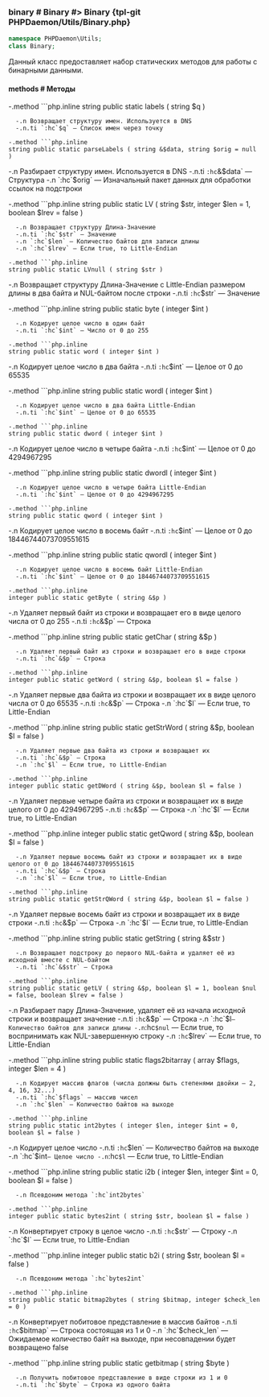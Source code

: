### binary # Binary #> Binary {tpl-git PHPDaemon/Utils/Binary.php}

```php
namespace PHPDaemon\Utils;
class Binary;
```

Данный класс предоставляет набор статических методов для работы с бинарными данными.

#### methods # Методы

 -.method ```php.inline
 string public static labels ( string $q )
 ```
   -.n Возвращает структуру имен. Используется в DNS
   -.n.ti `:hc`$q` — Список имен через точку

 -.method ```php.inline
 string public static parseLabels ( string &$data, string $orig = null )
 ```
   -.n Разбирает структуру имен. Используется в DNS
   -.n.ti `:hc`&$data` — Структура
   -.n `:hc`$orig` — Изначальный пакет данных для обработки ссылок на подстроки

 -.method ```php.inline
 string public static LV ( string $str, integer $len = 1, boolean $lrev = false )
 ```
   -.n Возвращает структуру Длина-Значение
   -.n.ti `:hc`$str` — Значение
   -.n `:hc`$len` — Количество байтов для записи длины
   -.n `:hc`$lrev` — Если true, то Little-Endian

 -.method ```php.inline
 string public static LVnull ( string $str )
 ```
   -.n Возвращает структуру Длина-Значение с Little-Endian размером длины в два байта и NUL-байтом после строки
   -.n.ti `:hc`$str` — Значение

 -.method ```php.inline
 string public static byte ( integer $int )
 ```
   -.n Кодирует целое число в один байт
   -.n.ti `:hc`$int` — Число от 0 до 255

 -.method ```php.inline
 string public static word ( integer $int )
 ```
   -.n Кодирует целое число в два байта
   -.n.ti `:hc`$int` — Целое от 0 до 65535

 -.method ```php.inline
 string public static wordl ( integer $int )
 ```
   -.n Кодирует целое число в два байта Little-Endian
   -.n.ti `:hc`$int` — Целое от 0 до 65535

 -.method ```php.inline
 string public static dword ( integer $int )
 ```
   -.n Кодирует целое число в четыре байта
   -.n.ti `:hc`$int` — Целое от 0 до 4294967295

 -.method ```php.inline
 string public static dwordl ( integer $int )
 ```
   -.n Кодирует целое число в четыре байта Little-Endian
   -.n.ti `:hc`$int` — Целое от 0 до 4294967295

 -.method ```php.inline
 string public static qword ( integer $int )
 ```
   -.n Кодирует целое число в восемь байт
   -.n.ti `:hc`$int` — Целое от 0 до 18446744073709551615

 -.method ```php.inline
 string public static qwordl ( integer $int )
 ```
   -.n Кодирует целое число в восемь байт Little-Endian
   -.n.ti `:hc`$int` — Целое от 0 до 18446744073709551615

 -.method ```php.inline
 integer public static getByte ( string &$p )
 ```
   -.n Удаляет первый байт из строки и возвращает его в виде целого числа от 0 до 255
   -.n.ti `:hc`&$p` — Строка

 -.method ```php.inline
 string public static getChar ( string &$p )
 ```
   -.n Удаляет первый байт из строки и возвращает его в виде строки
   -.n.ti `:hc`&$p` — Строка

 -.method ```php.inline
 integer public static getWord ( string &$p, boolean $l = false )
 ```
   -.n Удаляет первые два байта из строки и возвращает их в виде целого числа от 0 до 65535
   -.n.ti `:hc`&$p` — Строка
   -.n `:hc`$l` — Если true, то Little-Endian

 -.method ```php.inline
 string public static getStrWord ( string &$p, boolean $l = false )
 ```
   -.n Удаляет первые два байта из строки и возвращает их
   -.n.ti `:hc`&$p` — Строка
   -.n `:hc`$l` — Если true, то Little-Endian

 -.method ```php.inline
 integer public static getDWord ( string &$p, boolean $l = false )
 ```
   -.n Удаляет первые четыре байта из строки и возвращает их в виде целого от 0 до 4294967295
   -.n.ti `:hc`&$p` — Строка
   -.n `:hc`$l` — Если true, то Little-Endian

 -.method ```php.inline
 integer public static getQword ( string &$p, boolean $l = false )
 ```
   -.n Удаляет первые восемь байт из строки и возвращает их в виде целого от 0 до 18446744073709551615
   -.n.ti `:hc`&$p` — Строка
   -.n `:hc`$l` — Если true, то Little-Endian

 -.method ```php.inline
 string public static getStrQWord ( string &$p, boolean $l = false )
 ```
   -.n Удаляет первые восемь байт из строки и возвращает их в виде строки
   -.n.ti `:hc`&$p` — Строка
   -.n `:hc`$l` — Если true, то Little-Endian

 -.method ```php.inline
 string public static getString ( string &$str )
 ```
   -.n Возвращает подстроку до первого NUL-байта и удаляет её из исходной вместе с NUL-байтом
   -.n.ti `:hc`&$str` — Строка

 -.method ```php.inline
 string public static getLV ( string &$p, boolean $l = 1, boolean $nul = false, boolean $lrev = false )
 ```
   -.n Разбирает пару Длина-Значение, удаляет её из начала исходной строки и возвращает значение
   -.n.ti `:hc`&$p` — Строка
   -.n `:hc`$l` — Количество байтов для записи длины
   -.n `:hc`$nul` — Если true, то воспринимать как NUL-завершенную строку
   -.n `:hc`$lrev` — Если true, то Little-Endian

 -.method ```php.inline
 string public static flags2bitarray ( array $flags, integer $len = 4 )
 ```
   -.n Кодирует массив флагов (числа должны быть степенями двойки – 2, 4, 16, 32...)
   -.n.ti `:hc`$flags` — массив чисел
   -.n `:hc`$len` — Количество байтов на выходе

 -.method ```php.inline
 string public static int2bytes ( integer $len, integer $int = 0, boolean $l = false )
 ```
   -.n Кодирует целое число
   -.n.ti `:hc`$len` — Количество байтов на выходе
   -.n `:hc`$int` — Целое число
   -.n `:hc`$l` — Если true, то Little-Endian

 -.method ```php.inline
 string public static i2b ( integer $len, integer $int = 0, boolean $l = false )
 ```
   -.n Псевдоним метода `:hc`int2bytes`

 -.method ```php.inline
 integer public static bytes2int ( string $str, boolean $l = false )
 ```
   -.n Конвертирует строку в целое число
   -.n.ti `:hc`$str` — Строку
   -.n `:hc`$l` — Если true, то Little-Endian

 -.method ```php.inline
 integer public static b2i ( string $str, boolean $l = false )
 ```
   -.n Псевдоним метода `:hc`bytes2int`

 -.method ```php.inline
 string public static bitmap2bytes ( string $bitmap, integer $check_len = 0 )
 ```
   -.n Конвертирует побитовое представление в массив байтов
   -.n.ti `:hc`$bitmap` — Строка состоящая из 1 и 0 
   -.n `:hc`$check_len` — Ожидаемое количество байт на выходе, при несовпадении будет возвращено false

 -.method ```php.inline
 string public static getbitmap ( string $byte )
 ```
   -.n Получить побитовое представление в виде строки из 1 и 0
   -.n.ti `:hc`$byte` — Строка из одного байта
